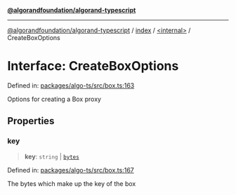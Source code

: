 [**@algorandfoundation/algorand-typescript**](../../../README.md)

***

[@algorandfoundation/algorand-typescript](../../../README.md) / [index](../../README.md) / [\<internal\>](../README.md) / CreateBoxOptions

# Interface: CreateBoxOptions

Defined in: [packages/algo-ts/src/box.ts:163](https://github.com/algorandfoundation/puya-ts/blob/main/packages/algo-ts/src/box.ts#L163)

Options for creating a Box proxy

## Properties

### key

> **key**: `string` \| [`bytes`](../../type-aliases/bytes.md)

Defined in: [packages/algo-ts/src/box.ts:167](https://github.com/algorandfoundation/puya-ts/blob/main/packages/algo-ts/src/box.ts#L167)

The bytes which make up the key of the box
